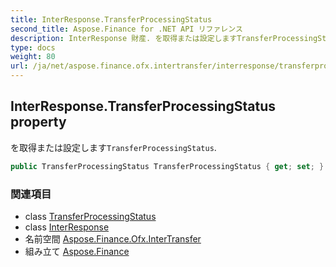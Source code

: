 ```yaml
---
title: InterResponse.TransferProcessingStatus
second_title: Aspose.Finance for .NET API リファレンス
description: InterResponse 財産. を取得または設定しますTransferProcessingStatus.
type: docs
weight: 80
url: /ja/net/aspose.finance.ofx.intertransfer/interresponse/transferprocessingstatus/
---
```

## InterResponse.TransferProcessingStatus property

を取得または設定します`TransferProcessingStatus`.

```csharp
public TransferProcessingStatus TransferProcessingStatus { get; set; }
```

### 関連項目

* class [TransferProcessingStatus](../../../aspose.finance.ofx/transferprocessingstatus/)
* class [InterResponse](../)
* 名前空間 [Aspose.Finance.Ofx.InterTransfer](../../interresponse/)
* 組み立て [Aspose.Finance](../../../)



